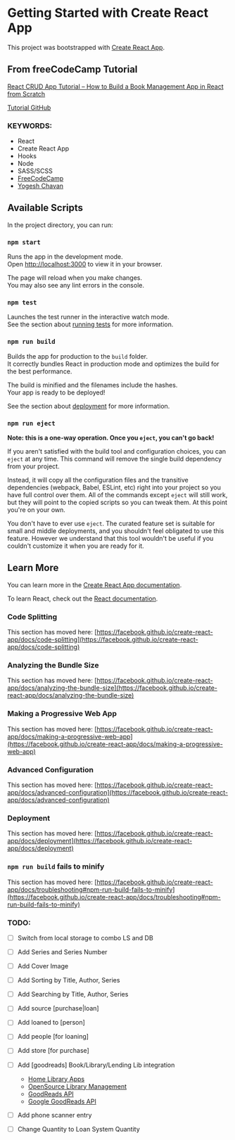 # Getting Started with Create React App

This project was bootstrapped with [Create React App](https://github.com/facebook/create-react-app).

## From freeCodeCamp Tutorial
[React CRUD App Tutorial – How to Build a Book Management App in React from Scratch](https://www.freecodecamp.org/news/react-crud-app-how-to-create-a-book-management-app-from-scratch/)

[Tutorial GitHub](https://github.com/myogeshchavan97/react-book-management-app)

### KEYWORDS:
  - React
  - Create React App
  - Hooks
  - Node
  - SASS/SCSS
  - [FreeCodeCamp](https://www.freecodecamp.org/)
  - [Yogesh Chavan](https://www.freecodecamp.org/news/author/yogesh/)

## Available Scripts

In the project directory, you can run:

### `npm start`

Runs the app in the development mode.\
Open [http://localhost:3000](http://localhost:3000) to view it in your browser.

The page will reload when you make changes.\
You may also see any lint errors in the console.

### `npm test`

Launches the test runner in the interactive watch mode.\
See the section about [running tests](https://facebook.github.io/create-react-app/docs/running-tests) for more information.

### `npm run build`

Builds the app for production to the `build` folder.\
It correctly bundles React in production mode and optimizes the build for the best performance.

The build is minified and the filenames include the hashes.\
Your app is ready to be deployed!

See the section about [deployment](https://facebook.github.io/create-react-app/docs/deployment) for more information.

### `npm run eject`

**Note: this is a one-way operation. Once you `eject`, you can't go back!**

If you aren't satisfied with the build tool and configuration choices, you can `eject` at any time. This command will remove the single build dependency from your project.

Instead, it will copy all the configuration files and the transitive dependencies (webpack, Babel, ESLint, etc) right into your project so you have full control over them. All of the commands except `eject` will still work, but they will point to the copied scripts so you can tweak them. At this point you're on your own.

You don't have to ever use `eject`. The curated feature set is suitable for small and middle deployments, and you shouldn't feel obligated to use this feature. However we understand that this tool wouldn't be useful if you couldn't customize it when you are ready for it.

## Learn More

You can learn more in the [Create React App documentation](https://facebook.github.io/create-react-app/docs/getting-started).

To learn React, check out the [React documentation](https://reactjs.org/).

### Code Splitting

This section has moved here: [https://facebook.github.io/create-react-app/docs/code-splitting](https://facebook.github.io/create-react-app/docs/code-splitting)

### Analyzing the Bundle Size

This section has moved here: [https://facebook.github.io/create-react-app/docs/analyzing-the-bundle-size](https://facebook.github.io/create-react-app/docs/analyzing-the-bundle-size)

### Making a Progressive Web App

This section has moved here: [https://facebook.github.io/create-react-app/docs/making-a-progressive-web-app](https://facebook.github.io/create-react-app/docs/making-a-progressive-web-app)

### Advanced Configuration

This section has moved here: [https://facebook.github.io/create-react-app/docs/advanced-configuration](https://facebook.github.io/create-react-app/docs/advanced-configuration)

### Deployment

This section has moved here: [https://facebook.github.io/create-react-app/docs/deployment](https://facebook.github.io/create-react-app/docs/deployment)

### `npm run build` fails to minify

This section has moved here: [https://facebook.github.io/create-react-app/docs/troubleshooting#npm-run-build-fails-to-minify](https://facebook.github.io/create-react-app/docs/troubleshooting#npm-run-build-fails-to-minify)


### TODO:
* [ ] Switch from local storage to combo LS and DB
* [ ] Add Series and Series Number
* [ ] Add Cover Image
* [ ] Add Sorting by Title, Author, Series
* [ ] Add Searching by Title, Author, Series
* [ ] Add source [purchase|loan]
* [ ] Add loaned to [person]
* [ ] Add people [for loaning]
* [ ] Add store [for purchase]
* [ ] Add [goodreads] Book/Library/Lending Lib integration
  * [Home Library Apps](https://bookriot.com/home-library-apps/)
  * [OpenSource Library Management](https://www.techjockey.com/blog/best-open-source-free-library-management-software)
  * [GoodReads API](https://help.goodreads.com/s/article/Does-Goodreads-support-the-use-of-APIs)
  * [Google GoodReads API](https://developers.google.com/books/casestudies/goodreads)

* [ ] Add phone scanner entry
* [ ] Change Quantity to Loan System Quantity
